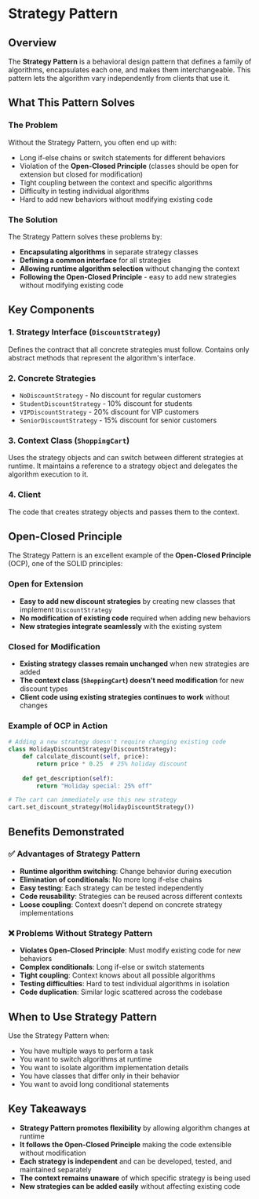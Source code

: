 # Strategy Pattern

## Overview

The **Strategy Pattern** is a behavioral design pattern that defines a family of algorithms, encapsulates each one, and makes them interchangeable. This pattern lets the algorithm vary independently from clients that use it.

## What This Pattern Solves

### The Problem
Without the Strategy Pattern, you often end up with:
- Long if-else chains or switch statements for different behaviors
- Violation of the **Open-Closed Principle** (classes should be open for extension but closed for modification)
- Tight coupling between the context and specific algorithms
- Difficulty in testing individual algorithms
- Hard to add new behaviors without modifying existing code

### The Solution
The Strategy Pattern solves these problems by:
- **Encapsulating algorithms** in separate strategy classes
- **Defining a common interface** for all strategies
- **Allowing runtime algorithm selection** without changing the context
- **Following the Open-Closed Principle** - easy to add new strategies without modifying existing code

## Key Components

### 1. Strategy Interface (`DiscountStrategy`)
Defines the contract that all concrete strategies must follow. Contains only abstract methods that represent the algorithm's interface.

### 2. Concrete Strategies
- `NoDiscountStrategy` - No discount for regular customers
- `StudentDiscountStrategy` - 10% discount for students
- `VIPDiscountStrategy` - 20% discount for VIP customers  
- `SeniorDiscountStrategy` - 15% discount for senior customers

### 3. Context Class (`ShoppingCart`)
Uses the strategy objects and can switch between different strategies at runtime. It maintains a reference to a strategy object and delegates the algorithm execution to it.

### 4. Client
The code that creates strategy objects and passes them to the context.

## Open-Closed Principle

The Strategy Pattern is an excellent example of the **Open-Closed Principle** (OCP), one of the SOLID principles:

### Open for Extension
- **Easy to add new discount strategies** by creating new classes that implement `DiscountStrategy`
- **No modification of existing code** required when adding new behaviors
- **New strategies integrate seamlessly** with the existing system

### Closed for Modification  
- **Existing strategy classes remain unchanged** when new strategies are added
- **The context class (`ShoppingCart`) doesn't need modification** for new discount types
- **Client code using existing strategies continues to work** without changes

### Example of OCP in Action
```python
# Adding a new strategy doesn't require changing existing code
class HolidayDiscountStrategy(DiscountStrategy):
    def calculate_discount(self, price):
        return price * 0.25  # 25% holiday discount
    
    def get_description(self):
        return "Holiday special: 25% off"

# The cart can immediately use this new strategy
cart.set_discount_strategy(HolidayDiscountStrategy())
```

## Benefits Demonstrated

### ✅ **Advantages of Strategy Pattern**
- **Runtime algorithm switching**: Change behavior during execution
- **Elimination of conditionals**: No more long if-else chains
- **Easy testing**: Each strategy can be tested independently
- **Code reusability**: Strategies can be reused across different contexts
- **Loose coupling**: Context doesn't depend on concrete strategy implementations

### ❌ **Problems Without Strategy Pattern**
- **Violates Open-Closed Principle**: Must modify existing code for new behaviors
- **Complex conditionals**: Long if-else or switch statements
- **Tight coupling**: Context knows about all possible algorithms
- **Testing difficulties**: Hard to test individual algorithms in isolation
- **Code duplication**: Similar logic scattered across the codebase

## When to Use Strategy Pattern

Use the Strategy Pattern when:
- You have multiple ways to perform a task
- You want to switch algorithms at runtime
- You want to isolate algorithm implementation details
- You have classes that differ only in their behavior
- You want to avoid long conditional statements

## Key Takeaways

- **Strategy Pattern promotes flexibility** by allowing algorithm changes at runtime
- **It follows the Open-Closed Principle** making the code extensible without modification
- **Each strategy is independent** and can be developed, tested, and maintained separately
- **The context remains unaware** of which specific strategy is being used
- **New strategies can be added easily** without affecting existing code
